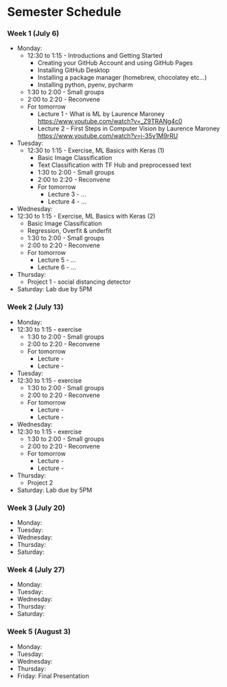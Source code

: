 # Semester Schedule

### Week 1 (July 6)

- Monday: 
	- 12:30 to 1:15 - Introductions and Getting Started
	  - Creating your GitHub Account and using GitHub Pages
	  - Installing GitHub Desktop
	  - Installing a package manager (homebrew, chocolatey etc...)
	  - Installing python, pyenv, pycharm
	- 1:30 to 2:00 - Small groups
	- 2:00 to 2:20 - Reconvene
	- For tomorrow
	  - Lecture 1 - What is ML by Laurence Maroney https://www.youtube.com/watch?v=_Z9TRANg4c0
	  - Lecture 2 - First Steps in Computer Vision by Laurence Maroney https://www.youtube.com/watch?v=j-35y1M9rRU
- Tuesday: 
  - 12:30 to 1:15 - Exercise, ML Basics with Keras (1)
	  - Basic Image Classification
	  - Text Classification with TF Hub and preprocessed text
	- 1:30 to 2:00 - Small groups
	- 2:00 to 2:20 - Reconvene
	- For tomorrow
	  - Lecture 3 - ...
	  - Lecture 4 - ...
- Wednesday:
 - 12:30 to 1:15 - Exercise, ML Basics with Keras (2)
	  - Basic Image Classification
	  - Regression, Overfit & underfit
	- 1:30 to 2:00 - Small groups
	- 2:00 to 2:20 - Reconvene
	- For tomorrow
	  - Lecture 5 - ...
	  - Lecture 6 - ...
- Thursday: 
  - Project 1 - social distancing detector
- Saturday:  Lab due by 5PM

### Week 2 (July 13)

- Monday: 
 - 12:30 to 1:15 - exercise
	- 1:30 to 2:00 - Small groups
	- 2:00 to 2:20 - Reconvene
	- For tomorrow
	  - Lecture  - 
	  - Lecture  - 
- Tuesday: 
 - 12:30 to 1:15 - exercise
	- 1:30 to 2:00 - Small groups
	- 2:00 to 2:20 - Reconvene
	- For tomorrow
	  - Lecture  - 
	  - Lecture  - 
- Wednesday: 
 - 12:30 to 1:15 - exercise
	- 1:30 to 2:00 - Small groups
	- 2:00 to 2:20 - Reconvene
	- For tomorrow
	  - Lecture  - 
	  - Lecture  - 
- Thursday: 
	- Project 2 
- Saturday: Lab due by 5PM


### Week 3 (July 20)

- Monday:
- Tuesday: 
- Wednesday: 
- Thursday: 
- Saturday: 


### Week 4 (July 27)

- Monday:
- Tuesday: 
- Wednesday: 
- Thursday: 
- Saturday: 

### Week 5 (August 3)

- Monday:
- Tuesday: 
- Wednesday: 
- Thursday: 
- Friday: Final Presentation